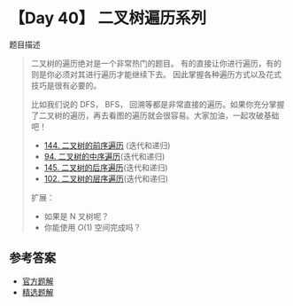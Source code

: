 # 【Day 40】 二叉树遍历系列

题目描述

> 二叉树的遍历绝对是一个非常热门的题目。 有的直接让你进行遍历，有的则是你必须对其进行遍历才能继续下去。 因此掌握各种遍历方式以及花式技巧是很有必要的。
>
> 比如我们说的 DFS， BFS， 回溯等都是非常直接的遍历。如果你充分掌握了二叉树的遍历，再去看图的遍历就会很容易。大家加油，一起攻破基础吧！
>
> - [144. 二叉树的前序遍历](https://leetcode-cn.com/problems/binary-tree-preorder-traversal/description/) (迭代和递归)
> - [94. 二叉树的中序遍历](https://leetcode-cn.com/problems/binary-tree-inorder-traversal/description/?utm_source=LCUS&utm_medium=ip_redirect_q_uns&utm_campaign=transfer2china)(迭代和递归)
> - [145. 二叉树的后序遍历](https://leetcode-cn.com/problems/binary-tree-postorder-traversal/description/)(迭代和递归)
> - [102. 二叉树的层序遍历](https://leetcode-cn.com/problems/binary-tree-level-order-traversal/description/)(迭代和递归)
>
> 扩展：
>
> - 如果是 N 叉树呢？
> - 你能使用 $O(1)$ 空间完成吗？



## 参考答案

- [官方题解](https://github.com/azl397985856/leetcode/blob/master/thinkings/binary-tree-traversal.md)
- [精选题解](https://github.com/leetcode-pp/91alg-1/issues/66#issuecomment-656435258)